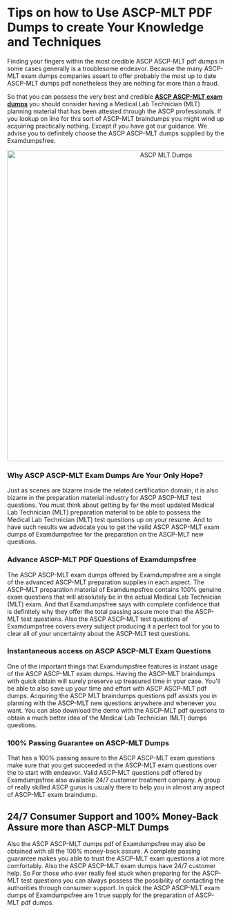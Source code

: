 <h1>Tips on how to Use ASCP-MLT PDF Dumps to create Your Knowledge and Techniques</h1>
<p>Finding your fingers within the most credible ASCP ASCP-MLT pdf dumps in some cases generally is a troublesome endeavor. Because the many ASCP-MLT exam dumps companies assert to offer probably the most up to date ASCP-MLT dumps pdf nonetheless they are nothing far more than a fraud.</p>
<p>So that you can possess the very best and credible <strong><a href="https://examdumpsfree.com/ASCP-MLT-exam-dumps">ASCP ASCP-MLT exam dumps</a></strong> you should consider having a Medical Lab Technician (MLT) planning material that has been attested through the ASCP professionals. If you lookup on line for this sort of ASCP-MLT braindumps you might wind up acquiring practically nothing. Except if you have got our guidance. We advise you to definitely choose the ASCP ASCP-MLT dumps supplied by the Examdumpsfree.</p>
<p style="text-align: center;"><a href="https://examdumpsfree.com/ASCP-MLT-exam-dumps"><img src="https://i.ibb.co/yV3fvNg/Exam-Dumps-Free.png" alt="ASCP MLT Dumps" width="720" /></a></p>
<h3>Why ASCP ASCP-MLT Exam Dumps Are Your Only Hope?</h3>
<p>Just as scenes are bizarre inside the related certification domain, it is also bizarre in the preparation material industry for ASCP ASCP-MLT test questions. You must think about getting by far the most updated Medical Lab Technician (MLT) preparation material to be able to possess the Medical Lab Technician (MLT) test questions up on your resume. And to have such results we advocate you to get the valid ASCP ASCP-MLT exam dumps of Examdumpsfree for the preparation on the ASCP-MLT new questions.</p>
<h3><strong>Advance ASCP-MLT PDF Questions of Examdumpsfree</strong></h3>
<p>The ASCP ASCP-MLT exam dumps offered by Examdumpsfree are a single of the advanced ASCP-MLT preparation supplies in each aspect. The ASCP-MLT preparation material of Examdumpsfree contains 100% genuine exam questions that will absolutely be in the actual Medical Lab Technician (MLT) exam. And that Examdumpsfree says with complete confidence that is definitely why they offer the total passing assure more than the ASCP-MLT test questions. Also the ASCP ASCP-MLT test questions of Examdumpsfree covers every subject producing it a perfect tool for you to clear all of your uncertainty about the ASCP-MLT test questions.</p>
<h3><strong>Instantaneous access on ASCP ASCP-MLT Exam Questions</strong></h3>
<p>One of the important things that Examdumpsfree features is instant usage of the ASCP ASCP-MLT exam dumps. Having the ASCP-MLT braindumps with quick obtain will surely preserve up treasured time in your case. You'll be able to also save up your time and effort with ASCP ASCP-MLT pdf dumps. Acquiring the ASCP MLT braindumps questions pdf assists you in planning with the ASCP-MLT new questions anywhere and whenever you want. You can also download the demo with the ASCP-MLT pdf questions to obtain a much better idea of the Medical Lab Technician (MLT) dumps questions.</p>
<h3><strong>100% Passing Guarantee on ASCP-MLT Dumps</strong></h3>
<p>That has a 100% passing assure to the ASCP ASCP-MLT exam questions make sure that you get succeeded in the ASCP-MLT exam questions over the to start with endeavor. Valid ASCP-MLT questions pdf offered by Examdumpsfree also available 24/7 customer treatment company. A group of really skilled ASCP gurus is usually there to help you in almost any aspect of ASCP-MLT exam braindump.</p>
<h2><strong>24/7 Consumer Support and 100% Money-Back Assure more than ASCP-MLT Dumps</strong></h2>
<p>Also the ASCP ASCP-MLT dumps pdf of Examdumpsfree may also be obtained with all the 100% money-back assure. A complete passing guarantee makes you able to trust the ASCP-MLT exam questions a lot more comfortably. Also the ASCP ASCP-MLT exam dumps have 24/7 customer help. So For those who ever really feel stuck when preparing for the ASCP-MLT test questions you can always possess the possibility of contacting the authorities through consumer support. In quick the ASCP ASCP-MLT exam dumps of Examdumpsfree are 1 true supply for the preparation of ASCP-MLT pdf dumps.</p>
<h3>&nbsp;</h3>
<h3>&nbsp;</h3>

